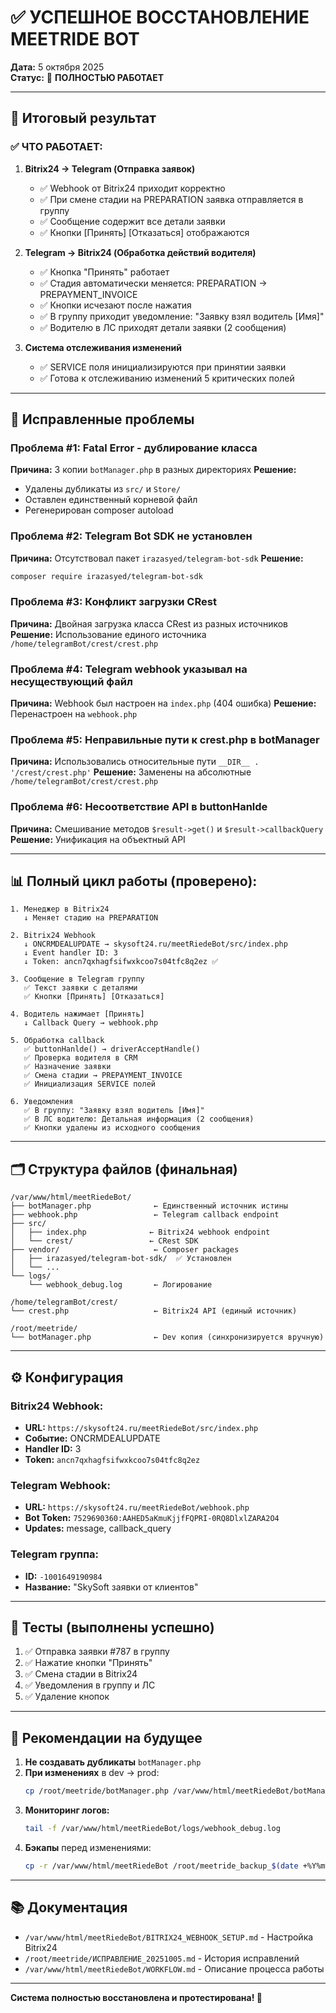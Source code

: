 # ✅ УСПЕШНОЕ ВОССТАНОВЛЕНИЕ MEETRIDE BOT

**Дата:** 5 октября 2025  
**Статус:** 🚀 **ПОЛНОСТЬЮ РАБОТАЕТ**

---

## 🎯 Итоговый результат

### ✅ ЧТО РАБОТАЕТ:

1. **Bitrix24 → Telegram (Отправка заявок)**
   - ✅ Webhook от Bitrix24 приходит корректно
   - ✅ При смене стадии на PREPARATION заявка отправляется в группу
   - ✅ Сообщение содержит все детали заявки
   - ✅ Кнопки [Принять] [Отказаться] отображаются

2. **Telegram → Bitrix24 (Обработка действий водителя)**
   - ✅ Кнопка "Принять" работает
   - ✅ Стадия автоматически меняется: PREPARATION → PREPAYMENT_INVOICE
   - ✅ Кнопки исчезают после нажатия
   - ✅ В группу приходит уведомление: "Заявку взял водитель [Имя]"
   - ✅ Водителю в ЛС приходят детали заявки (2 сообщения)

3. **Система отслеживания изменений**
   - ✅ SERVICE поля инициализируются при принятии заявки
   - ✅ Готова к отслеживанию изменений 5 критических полей

---

## 🔧 Исправленные проблемы

### Проблема #1: Fatal Error - дублирование класса
**Причина:** 3 копии `botManager.php` в разных директориях
**Решение:** 
- Удалены дубликаты из `src/` и `Store/`
- Оставлен единственный корневой файл
- Регенерирован composer autoload

### Проблема #2: Telegram Bot SDK не установлен
**Причина:** Отсутствовал пакет `irazasyed/telegram-bot-sdk`
**Решение:** 
```bash
composer require irazasyed/telegram-bot-sdk
```

### Проблема #3: Конфликт загрузки CRest
**Причина:** Двойная загрузка класса CRest из разных источников
**Решение:** Использование единого источника `/home/telegramBot/crest/crest.php`

### Проблема #4: Telegram webhook указывал на несуществующий файл
**Причина:** Webhook был настроен на `index.php` (404 ошибка)
**Решение:** Перенастроен на `webhook.php`

### Проблема #5: Неправильные пути к crest.php в botManager
**Причина:** Использовались относительные пути `__DIR__ . '/crest/crest.php'`
**Решение:** Заменены на абсолютные `/home/telegramBot/crest/crest.php`

### Проблема #6: Несоответствие API в buttonHanlde
**Причина:** Смешивание методов `$result->get()` и `$result->callbackQuery`
**Решение:** Унификация на объектный API

---

## 📊 Полный цикл работы (проверено):

```
1. Менеджер в Bitrix24
   ↓ Меняет стадию на PREPARATION
   
2. Bitrix24 Webhook
   ↓ ONCRMDEALUPDATE → skysoft24.ru/meetRiedeBot/src/index.php
   ↓ Event handler ID: 3
   ↓ Token: ancn7qxhagfsifwxkcoo7s04tfc8q2ez ✅
   
3. Сообщение в Telegram группу
   ✅ Текст заявки с деталями
   ✅ Кнопки [Принять] [Отказаться]
   
4. Водитель нажимает [Принять]
   ↓ Callback Query → webhook.php
   
5. Обработка callback
   ✅ buttonHanlde() → driverAcceptHandle()
   ✅ Проверка водителя в CRM
   ✅ Назначение заявки
   ✅ Смена стадии → PREPAYMENT_INVOICE
   ✅ Инициализация SERVICE полей
   
6. Уведомления
   ✅ В группу: "Заявку взял водитель [Имя]"
   ✅ В ЛС водителю: Детальная информация (2 сообщения)
   ✅ Кнопки удалены из исходного сообщения
```

---

## 🗂️ Структура файлов (финальная)

```
/var/www/html/meetRiedeBot/
├── botManager.php              ← Единственный источник истины
├── webhook.php                 ← Telegram callback endpoint
├── src/
│   ├── index.php              ← Bitrix24 webhook endpoint
│   └── crest/                 ← CRest SDK
├── vendor/                     ← Composer packages
│   ├── irazasyed/telegram-bot-sdk/  ✅ Установлен
│   └── ...
└── logs/
    └── webhook_debug.log       ← Логирование

/home/telegramBot/crest/
└── crest.php                   ← Bitrix24 API (единый источник)

/root/meetride/
└── botManager.php              ← Dev копия (синхронизируется вручную)
```

---

## ⚙️ Конфигурация

### Bitrix24 Webhook:
- **URL:** `https://skysoft24.ru/meetRiedeBot/src/index.php`
- **Событие:** ONCRMDEALUPDATE
- **Handler ID:** 3
- **Token:** `ancn7qxhagfsifwxkcoo7s04tfc8q2ez`

### Telegram Webhook:
- **URL:** `https://skysoft24.ru/meetRiedeBot/webhook.php`
- **Bot Token:** `7529690360:AAHED5aKmuKjjfFQPRI-0RQ8DlxlZARA2O4`
- **Updates:** message, callback_query

### Telegram группа:
- **ID:** `-1001649190984`
- **Название:** "SkySoft заявки от клиентов"

---

## 🧪 Тесты (выполнены успешно)

1. ✅ Отправка заявки #787 в группу
2. ✅ Нажатие кнопки "Принять"
3. ✅ Смена стадии в Bitrix24
4. ✅ Уведомления в группу и ЛС
5. ✅ Удаление кнопок

---

## 📝 Рекомендации на будущее

1. **Не создавать дубликаты** `botManager.php`
2. **При изменениях** в dev → prod: 
   ```bash
   cp /root/meetride/botManager.php /var/www/html/meetRiedeBot/botManager.php
   ```
3. **Мониторинг логов:**
   ```bash
   tail -f /var/www/html/meetRiedeBot/logs/webhook_debug.log
   ```
4. **Бэкапы** перед изменениями:
   ```bash
   cp -r /var/www/html/meetRiedeBot /root/meetride_backup_$(date +%Y%m%d)
   ```

---

## 📚 Документация

- `/var/www/html/meetRiedeBot/BITRIX24_WEBHOOK_SETUP.md` - Настройка Bitrix24
- `/root/meetride/ИСПРАВЛЕНИЕ_20251005.md` - История исправлений
- `/var/www/html/meetRiedeBot/WORKFLOW.md` - Описание процесса работы

---

**Система полностью восстановлена и протестирована! 🎉**





